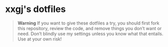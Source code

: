 # xxgj's dotfiles

> **Warning** If you want to give these dotfiles a try, you should first fork
> this repository, review the code, and remove things you don’t want or need.
> Don’t blindly use my settings unless you know what that entails. Use at your
> own risk!

